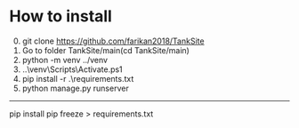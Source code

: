 # How to install

0. git clone https://github.com/farikan2018/TankSite
1. Go to folder TankSite/main(cd TankSite/main)
2. python -m venv ../venv
3. ..\venv\Scripts\Activate.ps1
4. pip install -r .\requirements.txt
5. python manage.py runserver

----

pip install
pip freeze > requirements.txt